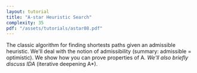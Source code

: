 ```yaml
---
layout: tutorial
title: "A-star Heuristic Search"
complexity: 35
pdf: "/assets/tutorials/astar08.pdf"
---
```

The classic algorithm for finding shortests paths given an admissible heuristic. We'll deal with the notion of admissibility (summary: admissible = optimistic). We show how you can prove properties of A<em>. We'll also briefly discuss IDA</em> (iterative deepening A*).